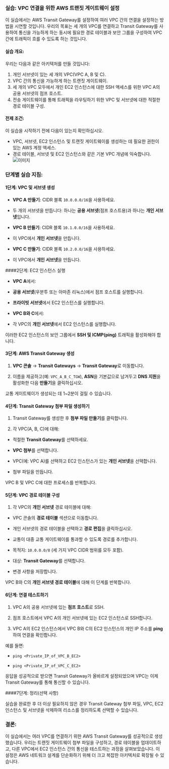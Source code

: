 ### 실습: VPC 연결을 위한 AWS 트랜짓 게이트웨이 설정
이 실습에서는 AWS Transit Gateway를 설정하여 여러 VPC 간의 연결을 설정하는 방법을 시연할 것입니다. 우리의 목표는 세 개의 VPC를 연결하고 Transit Gateway를 사용하여 통신을 가능하게 하는 동시에 필요한 경로 테이블과 보안 그룹을 구성하여 VPC 간에 트래픽이 흐를 수 있도록 하는 것입니다.

#### 실습 개요:
우리는 다음과 같은 아키텍처를 만들 것입니다:
1. 개인 서브넷이 있는 세 개의 VPC(VPC A, B 및 C).
2. VPC 간의 통신을 가능하게 하는 트랜짓 게이트웨이.
3. 세 개의 VPC 모두에서 개인 EC2 인스턴스에 대한 SSH 액세스를 위한 VPC A의 공용 서브넷의 점프 호스트.
4. 전송 게이트웨이를 통해 트래픽을 라우팅하기 위한 VPC 및 서브넷에 대한 적절한 경로 테이블 구성.

#### 전제 조건:
이 실습을 시작하기 전에 다음이 있는지 확인하십시오.

- VPC, 서브넷, EC2 인스턴스 및 트랜짓 게이트웨이를 생성하는 데 필요한 권한이 있는 AWS 계정 액세스.
- 경로 테이블, 서브넷 및 EC2 인스턴스와 같은 기본 VPC 개념에 익숙합니다.
![ 이미지](https://github.com/user-attachments/assets/587c1733-088a-4a8b-9759-eb3f11ebe610)

### 단계별 실습 지침:

#### 1단계: VPC 및 서브넷 생성

- **VPC A 만들기**: CIDR 블록 `10.0.0.0/16`을 사용하세요.

- 두 개의 서브넷을 만듭니다: 하나는 **공용 서브넷**(점프 호스트용)과 하나는 **개인 서브넷**입니다.

- **VPC B 만들기**: CIDR 블록 `10.1.0.0/16`을 사용하세요.

- 이 VPC에서 **개인 서브넷**을 만듭니다.

- **VPC C 만들기**: CIDR 블록 `10.2.0.0/16`을 사용하세요.

- 이 VPC에서 **개인 서브넷**을 만듭니다.

####2단계: EC2 인스턴스 실행

- **VPC A**에서:

- **공용 서브넷**(우분투 또는 아마존 리눅스)에서 점프 호스트를 실행합니다.

- **프라이빗 서브넷**에서 EC2 인스턴스를 실행합니다.

- **VPC B와 C**에서:

- 각 VPC의 **개인 서브넷**에서 EC2 인스턴스를 실행합니다.

이러한 EC2 인스턴스의 보안 그룹에서 **SSH 및 ICMP(ping)** 트래픽을 활성화해야 합니다.

#### 3단계: AWS Transit Gateway 생성

1. **VPC 콘솔** → **Transit Gateways** → **Transit Gateway**로 이동합니다.

2. 이름을 제공하고(예: `VPC_A_B_C_TGW`), **ASN**을 기본값으로 남겨두고 **DNS 지원**을 활성화한 다음 **만들기**을 클릭하십시오.

교통 게이트웨이가 생성되는 데 1~2분이 걸릴 수 있습니다.

#### 4단계: Transit Gateway 첨부 파일 생성하기

1. Transit Gateway를 생성한 후 **첨부 파일 만들기**를 클릭합니다.

2. 각 VPC(A, B, C)에 대해:

- 적절한 **Transit Gateway**를 선택하세요.

- **VPC 첨부**를 선택합니다.

- VPC(예: VPC A)를 선택하고 EC2 인스턴스가 있는 **개인 서브넷**을 선택합니다.

- 첨부 파일을 만듭니다.

VPC B 및 VPC C에 대한 프로세스를 반복합니다.

#### 5단계: VPC 경로 테이블 구성

1. 각 VPC의 **개인 서브넷** 경로 테이블에 대해:

- VPC 콘솔의 **경로 테이블** 섹션으로 이동합니다.

- 개인 서브넷의 경로 테이블을 선택하고 **경로 편집**을 클릭하십시오.

- 교통이 대중 교통 게이트웨이를 통과할 수 있도록 경로를 추가합니다.

- 목적지: `10.0.0.0/8` (세 가지 VPC CIDR 범위를 모두 포함).

- 대상: **Transit Gateway**를 선택합니다.

- 변경 사항을 저장합니다.

VPC B와 C의 **개인 서브넷 경로 테이블**에 대해 이 단계를 반복합니다.

#### 6단계: 연결 테스트하기

1. VPC A의 공용 서브넷에 있는 **점프 호스트**로 SSH.

2. 점프 호스트에서 VPC A의 개인 서브넷에 있는 EC2 인스턴스로 SSH합니다.

3. VPC A의 EC2 인스턴스에서 VPC B와 C의 EC2 인스턴스의 개인 IP 주소를 **ping**하여 연결을 확인합니다.

예를 들면:

- `ping <Private_IP_of_VPC_B_EC2>`

- `ping <Private_IP_of_VPC_C_EC2>`

응답을 성공적으로 받으면 Transit Gateway가 올바르게 설정되었으며 VPC는 이제 Transit Gateway를 통해 통신할 수 있습니다.

####7단계: 정리(선택 사항)

실습을 완료한 후 더 이상 필요하지 않은 경우 Transit Gateway 첨부 파일, VPC, EC2 인스턴스 및 서브넷을 삭제하여 리소스를 정리하도록 선택할 수 있습니다.

### 결론:

이 실습에서는 여러 VPC를 연결하기 위한 AWS Transit Gateway를 성공적으로 생성했습니다. 우리는 트랜짓 게이트웨이 첨부 파일을 구성하고, 경로 테이블을 업데이트하고, 다른 VPC에서 EC2 인스턴스 간의 통신을 테스트하는 과정을 살펴보았습니다. 이 설정은 AWS 네트워크 설계를 단순화하기 위해 더 크고 복잡한 아키텍처로 확장될 수 있습니다.
